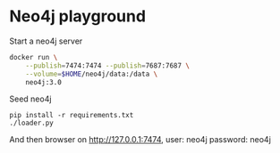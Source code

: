# Neo4j playground

Start a neo4j server

```bash
docker run \
    --publish=7474:7474 --publish=7687:7687 \
    --volume=$HOME/neo4j/data:/data \
    neo4j:3.0
```

Seed neo4j

```
pip install -r requirements.txt
./loader.py
```

And then browser on http://127.0.0.1:7474, user: neo4j password: neo4j
